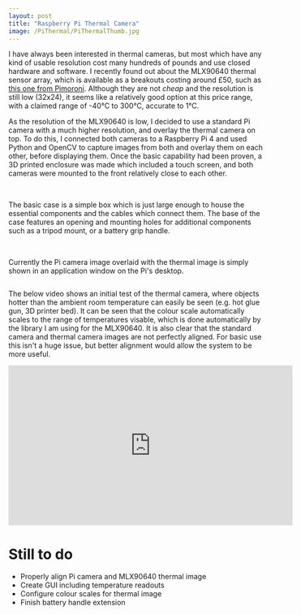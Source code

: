 ```yaml
---
layout: post
title: "Raspberry Pi Thermal Camera"
image: /PiThermal/PiThermalThumb.jpg
---
```


I have always been interested in thermal cameras, but most which have any kind of usable resolution cost many hundreds of pounds and use closed hardware and software. I recently found out about the MLX90640 thermal sensor array, which is available as a breakouts costing around £50, such as [this one from Pimoroni](https://shop.pimoroni.com/products/mlx90640-thermal-camera-breakout?variant=12536948654163). Although they are not *cheap* and the resolution is still low (32x24), it seems like a relatively good option at this price range, with a claimed range of -40°C to 300°C, accurate to 1°C.

As the resolution of the MLX90640 is low, I decided to use a standard Pi camera with a much higher resolution, and overlay the thermal camera on top. To do this, I connected both cameras to a Raspberry Pi 4 and used Python and OpenCV to capture images from both and overlay them on each other, before displaying them. Once the basic capability had been proven, a 3D printed enclosure was made which included a touch screen, and both cameras were mounted to the front relatively close to each other.

<img src="/PiThermal/PiThermal1CADInside.png" alt="" class="inline">
<img src="/PiThermal/PiThermal1Fiso.jpg" alt="" class="inline">

The basic case is a simple box which is just large enough to house the essential components and the cables which connect them. The base of the case features an opening and mounting holes for additional components such as a tripod mount, or a battery grip handle.

<img src="/PiThermal/PiThermal1Uiso.jpg" alt="" class="inline">
<img src="/PiThermal/PiThermal1HandleCAD.png" alt="" class="inline">

Currently the Pi camera image overlaid with the thermal image is simply shown in an application window on the Pi's desktop.

<img src="/PiThermal/PiThermal1Rear.jpg." alt="" class="inline">

The below video shows an initial test of the thermal camera, where objects hotter than the ambient room temperature can easily be seen (e.g. hot glue gun, 3D printer bed). It can be seen that the colour scale automatically scales to the range of temperatures visable, which is done automatically by the library I am using for the MLX90640. It is also clear that the standard camera and thermal camera images are not perfectly aligned. For basic use this isn't a huge issue, but better alignment would allow the system to be more useful.

<div class="video-container">
<iframe width="560" height="315" src="https://www.youtube.com/embed/OEY9zav8iLk" title="YouTube video player" frameborder="0" allow="accelerometer; autoplay; clipboard-write; encrypted-media; gyroscope; picture-in-picture" allowfullscreen></iframe>
</div>
  
# Still to do

* Properly align Pi camera and MLX90640 thermal image
* Create GUI including temperature readouts
* Configure colour scales for thermal image
* Finish battery handle extension
